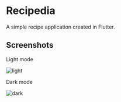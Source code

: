 # Recipedia
A simple recipe application created in Flutter.

## Screenshots
Light mode

![light](art/light_screenshot.jpg)

Dark mode

![dark](art/dark_screenshot.jpg)